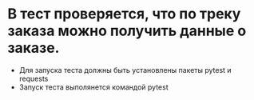 ﻿# В тест проверяется, что по треку заказа можно получить данные о заказе.
- Для запуска теста должны быть установлены пакеты pytest и requests
- Запуск теста выполянется командой pytest